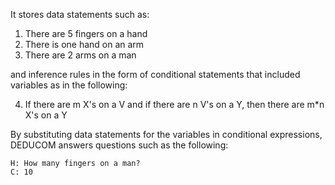 It stores data statements such as:

1. There are 5 fingers on a hand
2. There is one hand on an arm
3. There are 2 arms on a man

and inference rules in the form of conditional statements that included variables as in the following:

4. If there are m X's on a V and if there are n V's on a Y, then there are m*n X's on a Y

By substituting data statements for the variables in conditional expressions, DEDUCOM answers questions such as the following:

~~~
H: How many fingers on a man?
C: 10
~~~